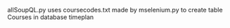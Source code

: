 allSoupQL.py uses coursecodes.txt made by mselenium.py to create table Courses in database timeplan
